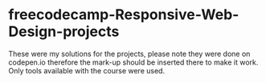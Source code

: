 # freecodecamp-Responsive-Web-Design-projects
These were my solutions for the projects, please note they were done on codepen.io therefore the mark-up should be inserted there to make it work. Only tools available with the course were used.

